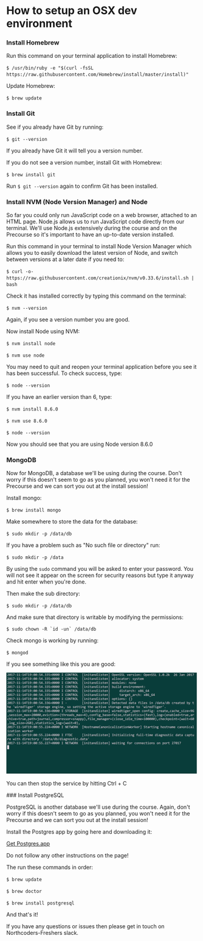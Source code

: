 # How to setup an OSX dev environment

### Install Homebrew

Run this command on your terminal application to install Homebrew:

`$ /usr/bin/ruby -e "$(curl -fsSL https://raw.githubusercontent.com/Homebrew/install/master/install)"`

Update Homebrew:

`$ brew update`

### Install Git

See if you already have Git by running:

`$ git --version`

If you already have Git it will tell you a version number.

If you do not see a version number, install Git with Homebrew:

`$ brew install git`

Run `$ git --version` again to confirm Git has been installed.

### Install NVM (Node Version Manager) and Node

So far you could only run JavaScript code on a web browser, attached to an HTML page. Node.js allows us to run JavaScript code directly from our terminal. We'll use Node.js extensively during the course and on the Precourse so it's important to have an up-to-date version installed.

Run this command in your terminal to install Node Version Manager which allows you to easily download the latest version of Node, and switch between versions at a later date if you need to:

`$ curl -o- https://raw.githubusercontent.com/creationix/nvm/v0.33.6/install.sh | bash`

Check it has installed correctly by typing this command on the terminal:

`$ nvm --version`

Again, if you see a version number you are good.

Now install Node using NVM:

`$ nvm install node`

`$ nvm use node`

You may need to quit and reopen your terminal application before you see it has been successful. To check success, type:

`$ node --version`

If you have an earlier version than 6, type:

`$ nvm install 8.6.0`

`$ nvm use 8.6.0`

`$ node --version` 

Now you should see that you are using Node version 8.6.0

### MongoDB

Now for MongoDB, a database we'll be using during the course. Don't worry if this doesn't seem to go as you planned, you won't need it for the Precourse and we can sort you out at the install session!

Install mongo:

`$ brew install mongo`

Make somewhere to store the data for the database:

`$ sudo mkdir -p /data/db`

If you have a problem such as "No such file or directory" run:

`$ sudo mkdir -p /data`

By using the `sudo` command you will be asked to enter your password. You will not see it appear on the screen for security reasons but type it anyway and hit enter when you're done.

Then make the sub directory:

`$ sudo mkdir -p /data/db`

And make sure that directory is writable by modifying the permissions:

```
$ sudo chown -R `id -un` /data/db
```

Check mongo is working by running:

`$ mongod`

If you see something like this you are good:

![mongo](img/mongo.png)

You can then stop the service by hitting Ctrl + C

### Install PostgreSQL

PostgreSQL is another database we'll use during the course. Again, don't worry if this doesn't seem to go as you planned, you won't need it for the Precourse and we can sort you out at the install session!

Install the Postgres app by going here and downloading it:

[Get Postgres.app](https://postgresapp.com/)

Do not follow any other instructions on the page!

The run these commands in order:

`$ brew update`

`$ brew doctor`

`$ brew install postgresql`

And that's it!

If you have any questions or issues then please get in touch on Northcoders-Freshers slack.
